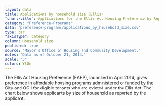 ```yaml
---
layout: data
title: Applications by household size (Ellis)
"chart-title": Applications for the Ellis Act Housing Preference by Reported Household Size
category: "Preference-Programs"
data: "preference-programs/applications_by_household_size.csv"
type: bar
"axisType": category
column: Household size
published: true
source: "Mayor's Office of Housing and Community Development."
notes: "Data as of October 21, 2014."
scale: "5"
colors: YlGn
---
```


The Ellis Act Housing Preference (EAHP), launched in April 2014, gives preference in affordable housing programs administered or funded by the City and OCII for eligible tenants who are evicted under the Ellis Act. The chart below shows applicants by size of household as reported by the applicant.